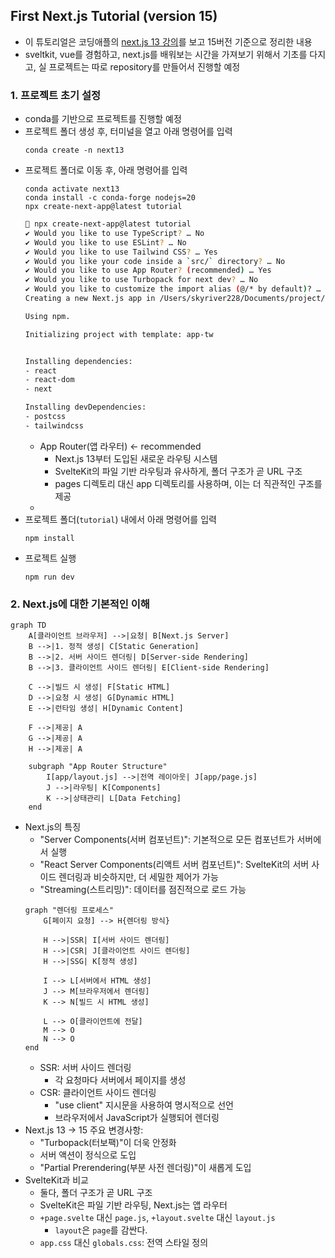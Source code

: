## First Next.js Tutorial (version 15)
- 이 튜토리얼은 코딩애플의 [next.js 13 강의](https://www.youtube.com/watch?v=PCkiz2GUFg8)를 보고 15버전 기준으로 정리한 내용
- sveltkit, vue를 경험하고, next.js를 배워보는 시간을 가져보기 위해서 기초를 다지고, 실 프로젝트는 따로 repository를 만들어서 진행할 예정

### 1. 프로젝트 초기 설정
- conda를 기반으로 프로젝트를 진행할 예정
- 프로젝트 폴더 생성 후, 터미널을 열고 아래 명령어를 입력
    ```
    conda create -n next13
    ```
- 프로젝트 폴더로 이동 후, 아래 명령어를 입력
    ```
    conda activate next13
    conda install -c conda-forge nodejs=20
    npx create-next-app@latest tutorial
    ```
    ```bash
     npx create-next-app@latest tutorial          
    ✔ Would you like to use TypeScript? … No
    ✔ Would you like to use ESLint? … No 
    ✔ Would you like to use Tailwind CSS? … Yes
    ✔ Would you like your code inside a `src/` directory? … No
    ✔ Would you like to use App Router? (recommended) … Yes
    ✔ Would you like to use Turbopack for next dev? … No
    ✔ Would you like to customize the import alias (@/* by default)? … No
    Creating a new Next.js app in /Users/skyriver228/Documents/project/next-js-13-tut/tutorial.

    Using npm.

    Initializing project with template: app-tw 


    Installing dependencies:
    - react
    - react-dom
    - next

    Installing devDependencies:
    - postcss
    - tailwindcss
    ```
    - App Router(앱 라우터) <- recommended
        - Next.js 13부터 도입된 새로운 라우팅 시스템
        - SvelteKit의 파일 기반 라우팅과 유사하게, 폴더 구조가 곧 URL 구조
        - pages 디렉토리 대신 app 디렉토리를 사용하며, 이는 더 직관적인 구조를 제공
    - 
- 프로젝트 폴더(`tutorial`) 내에서 아래 명령어를 입력
    ```
    npm install
    ```
- 프로젝트 실행
    ```
    npm run dev
    ```
### 2. Next.js에 대한 기본적인 이해
```mermaid
graph TD
    A[클라이언트 브라우저] -->|요청| B[Next.js Server]
    B -->|1. 정적 생성| C[Static Generation]
    B -->|2. 서버 사이드 렌더링| D[Server-side Rendering]
    B -->|3. 클라이언트 사이드 렌더링| E[Client-side Rendering]
    
    C -->|빌드 시 생성| F[Static HTML]
    D -->|요청 시 생성| G[Dynamic HTML]
    E -->|런타임 생성| H[Dynamic Content]
    
    F -->|제공| A
    G -->|제공| A
    H -->|제공| A
    
    subgraph "App Router Structure"
        I[app/layout.js] -->|전역 레이아웃| J[app/page.js]
        J -->|라우팅| K[Components]
        K -->|상태관리| L[Data Fetching]
    end
``` 
- Next.js의 특징
    - "Server Components(서버 컴포넌트)": 기본적으로 모든 컴포넌트가 서버에서 실행
    - "React Server Components(리액트 서버 컴포넌트)": SvelteKit의 서버 사이드 렌더링과 비슷하지만, 더 세밀한 제어가 가능
    - "Streaming(스트리밍)": 데이터를 점진적으로 로드 가능
    ```mermaid
    graph "렌더링 프로세스"
        G[페이지 요청] --> H{렌더링 방식}
        
        H -->|SSR| I[서버 사이드 렌더링]
        H -->|CSR| J[클라이언트 사이드 렌더링]
        H -->|SSG| K[정적 생성]
        
        I --> L[서버에서 HTML 생성]
        J --> M[브라우저에서 렌더링]
        K --> N[빌드 시 HTML 생성]
        
        L --> O[클라이언트에 전달]
        M --> O
        N --> O
    end
    ```
    - SSR: 서버 사이드 렌더링 
        - 각 요청마다 서버에서 페이지를 생성
    - CSR: 클라이언트 사이드 렌더링 
        - "use client" 지시문을 사용하여 명시적으로 선언
        - 브라우저에서 JavaScript가 실행되어 렌더링
- Next.js 13 → 15 주요 변경사항:
    - "Turbopack(터보팩)"이 더욱 안정화
    - 서버 액션이 정식으로 도입
    - "Partial Prerendering(부분 사전 렌더링)"이 새롭게 도입
- SvelteKit과 비교
    - 둘다, 폴더 구조가 곧 URL 구조
    - SvelteKit은 파일 기반 라우팅, Next.js는 앱 라우터
    - `+page.svelte` 대신 `page.js`, `+layout.svelte` 대신 `layout.js`
        - `layout`은 `page`를 감싼다.
    - `app.css` 대신 `globals.css`: 전역 스타일 정의